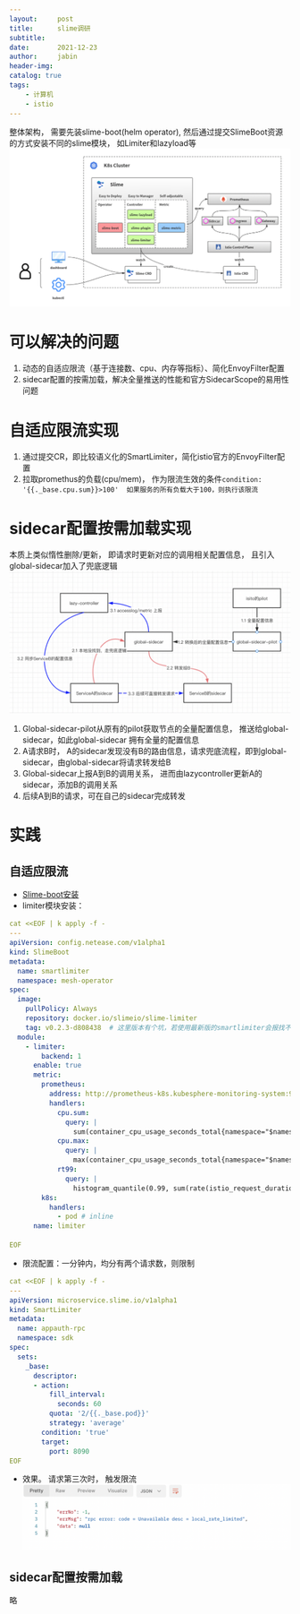```yaml
---
layout:     post
title:      slime调研
subtitle:   
date:       2021-12-23
author:     jabin
header-img: 
catalog: true
tags:
    - 计算机
    - istio
---
```


整体架构， 需要先装slime-boot(helm operator), 然后通过提交SlimeBoot资源的方式安装不同的slime模块， 如Limiter和lazyload等
![图片描述](/img/slime-arc.png)
# 可以解决的问题
1. 动态的自适应限流（基于连接数、cpu、内存等指标）、简化EnvoyFilter配置
2. sidecar配置的按需加载，解决全量推送的性能和官方SidecarScope的易用性问题

# 自适应限流实现
1. 通过提交CR，即比较语义化的SmartLimiter，简化istio官方的EnvoyFilter配置
2. 拉取promethus的负载(cpu/mem)， 作为限流生效的条件`condition: '{{._base.cpu.sum}}>100'  如果服务的所有负载大于100，则执行该限流`

#  sidecar配置按需加载实现
本质上类似惰性删除/更新， 即请求时更新对应的调用相关配置信息， 且引入global-sidecar加入了兜底逻辑
![图片描述](/img/slime-lazy.png)
1. Global-sidecar-pilot从原有的pilot获取节点的全量配置信息， 推送给global-sidecar，如此global-sidecar 拥有全量的配置信息
2. A请求B时， A的sidecar发现没有B的路由信息，请求兜底流程，即到global-sidecar，由global-sidecar将请求转发给B
3. Global-sidecar上报A到B的调用关系， 进而由lazycontroller更新A的sidecar，添加B的调用关系
4. 后续A到B的请求，可在自己的sidecar完成转发

# 实践
## 自适应限流
- [Slime-boot安装](https://github.com/slime-io/slime/blob/master/doc/zh/slime-boot.md)
- limiter模块安装：

```yaml
cat <<EOF | k apply -f -
---
apiVersion: config.netease.com/v1alpha1
kind: SlimeBoot
metadata:
  name: smartlimiter
  namespace: mesh-operator
spec:
  image:
    pullPolicy: Always
    repository: docker.io/slimeio/slime-limiter
    tag: v0.2.3-d808438  # 这里版本有个坑，若使用最新版的smartlimiter会报找不到对应版本的资源
  module:
    - limiter:
        backend: 1
      enable: true
      metric:
        prometheus:
          address: http://prometheus-k8s.kubesphere-monitoring-system:9090
          handlers:
            cpu.sum:
              query: |
                sum(container_cpu_usage_seconds_total{namespace="$namespace",pod=~"$pod_name",image=""})
            cpu.max:
              query: |
                max(container_cpu_usage_seconds_total{namespace="$namespace",pod=~"$pod_name",image=""})
            rt99:
              query: |
                histogram_quantile(0.99, sum(rate(istio_request_duration_milliseconds_bucket{kubernetes_pod_name=~"$pod_name"}[2m]))by(le))
        k8s:
          handlers:
            - pod # inline
      name: limiter

EOF

```

- 限流配置：一分钟内，均分有两个请求数，则限制

```yaml
cat <<EOF | k apply -f -
---
apiVersion: microservice.slime.io/v1alpha1
kind: SmartLimiter
metadata:
  name: appauth-rpc
  namespace: sdk
spec:
  sets:
    _base:
      descriptor:
      - action:
          fill_interval:
            seconds: 60
          quota: '2/{{._base.pod}}'
          strategy: 'average'  
        condition: 'true'
        target:
          port: 8090
EOF
```

- 效果。 请求第三次时， 触发限流
![图片描述](/img/slime-pratice.png)

## sidecar配置按需加载
略


